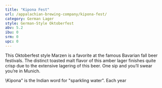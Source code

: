 ```yaml
---
title: "Kipona Fest"
url: /appalachian-brewing-company/kipona-fest/
category: German Lager
style: German-Style Oktoberfest
abv: 5.2
ibu: 0
srm: 0
upc: 0
---
```

This Oktoberfest style Marzen is a favorite at the famous Bavarian fall beer festivals. The distinct toasted malt flavor of this amber lager finishes quite crisp due to the extensive lagering of this beer. One sip and you’ll swear you’re in Munich.

\Kipona\" is the Indian word for \"sparkling water\". Each year
